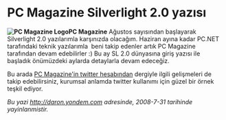 # PC Magazine Silverlight 2.0 yazısı 

**![PC Magazine
Logo](media/PC_Magazine_Silverlight_2_0_yazisi/pcmag_logo.gif)PC
Magazine** Ağustos sayısından başlayarak Silverlight 2.0 yazılarımla
karşınızda olacağım. Haziran ayına kadar PC.NET tarafındaki teknik
yazılarımla  beni takip edenler artık PC Magazine tarafından devam
edebilirler :) Bu ay SL 2.0 dünyasına giriş yazısı ile başladık
önümüzdeki aylarda detaylarla devam edeceğiz.

Bu arada [PC Magazine'in twitter
hesabından](http://twitter.com/pcmagturkiye) dergiyle ilgili gelişmeleri
de takip edebilirsiniz, kurumsal anlamda twitter kullanımı için güzel
bir örnek teşkil ediyor.


*Bu yazi http://daron.yondem.com adresinde, 2008-7-31 tarihinde yayinlanmistir.*